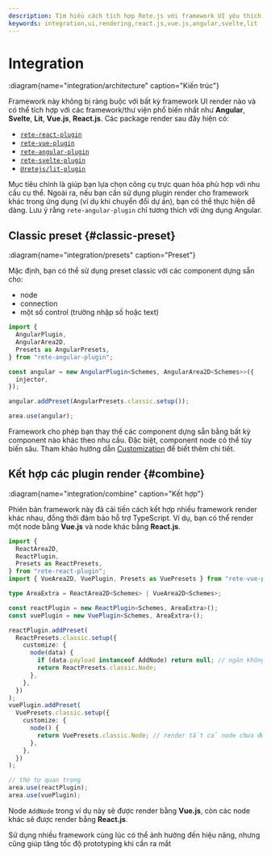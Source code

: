 ```yaml
---
description: Tìm hiểu cách tích hợp Rete.js với framework UI yêu thích của bạn như Angular, Svelte, Lit, Vue.js hoặc React.js bằng các package render có sẵn
keywords: integration,ui,rendering,react.js,vue.js,angular,svelte,lit
---
```


# Integration

:diagram{name="integration/architecture" caption="Kiến trúc"}

Framework này không bị ràng buộc với bất kỳ framework UI render nào và có thể tích hợp với các framework/thư viện phổ biến nhất như **Angular**, **Svelte**, **Lit**, **Vue.js**, **React.js**. Các package render sau đây hiện có:

- [`rete-react-plugin`](https://www.npmjs.com/package/rete-react-plugin)
- [`rete-vue-plugin`](https://www.npmjs.com/package/rete-vue-plugin)
- [`rete-angular-plugin`](https://www.npmjs.com/package/rete-angular-plugin)
- [`rete-svelte-plugin`](https://www.npmjs.com/package/rete-svelte-plugin)
- [`@retejs/lit-plugin`](https://www.npmjs.com/package/@retejs/lit-plugin)

Mục tiêu chính là giúp bạn lựa chọn công cụ trực quan hóa phù hợp với nhu cầu cụ thể. Ngoài ra, nếu bạn cần sử dụng plugin render cho framework khác trong ứng dụng (ví dụ khi chuyển đổi dự án), bạn có thể thực hiện dễ dàng. Lưu ý rằng `rete-angular-plugin` chỉ tương thích với ứng dụng Angular.

## Classic preset {#classic-preset}

:diagram{name="integration/presets" caption="Preset"}

Mặc định, bạn có thể sử dụng preset classic với các component dựng sẵn cho:

- node
- connection
- một số control (trường nhập số hoặc text)

```ts
import {
  AngularPlugin,
  AngularArea2D,
  Presets as AngularPresets,
} from "rete-angular-plugin";

const angular = new AngularPlugin<Schemes, AngularArea2D<Schemes>>({
  injector,
});

angular.addPreset(AngularPresets.classic.setup());

area.use(angular);
```

Framework cho phép bạn thay thế các component dựng sẵn bằng bất kỳ component nào khác theo nhu cầu. Đặc biệt, component node có thể tùy biến sâu. Tham khảo hướng dẫn [Customization](/docs/guides/renderers/react#customization) để biết thêm chi tiết.

## Kết hợp các plugin render {#combine}

:diagram{name="integration/combine" caption="Kết hợp"}

Phiên bản framework này đã cải tiến cách kết hợp nhiều framework render khác nhau, đồng thời đảm bảo hỗ trợ TypeScript. Ví dụ, bạn có thể render một node bằng **Vue.js** và node khác bằng **React.js**.

```ts
import {
  ReactArea2D,
  ReactPlugin,
  Presets as ReactPresets,
} from "rete-react-plugin";
import { VueArea2D, VuePlugin, Presets as VuePresets } from "rete-vue-plugin";

type AreaExtra = ReactArea2D<Schemes> | VueArea2D<Schemes>;

const reactPlugin = new ReactPlugin<Schemes, AreaExtra>();
const vuePlugin = new VuePlugin<Schemes, AreaExtra>();

reactPlugin.addPreset(
  ReactPresets.classic.setup({
    customize: {
      node(data) {
        if (data.payload instanceof AddNode) return null; // ngăn không render AddNode bằng React.js
        return ReactPresets.classic.Node;
      },
    },
  })
);
vuePlugin.addPreset(
  VuePresets.classic.setup({
    customize: {
      node() {
        return VuePresets.classic.Node; // render tất cả node chưa được render bởi plugin trước đó
      },
    },
  })
);

// thứ tự quan trọng
area.use(reactPlugin);
area.use(vuePlugin);
```

Node `AddNode` trong ví dụ này sẽ được render bằng **Vue.js**, còn các node khác sẽ được render bằng **React.js**.

Sử dụng nhiều framework cùng lúc có thể ảnh hưởng đến hiệu năng, nhưng cũng giúp tăng tốc độ prototyping khi cần ra mắt
